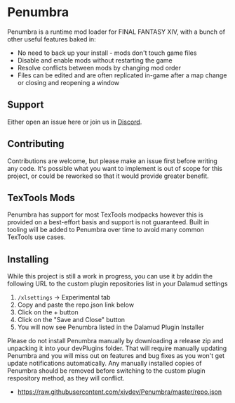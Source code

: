 # Penumbra

Penumbra is a runtime mod loader for FINAL FANTASY XIV, with a bunch of other useful features baked in:

* No need to back up your install - mods don't touch game files
* Disable and enable mods without restarting the game
* Resolve conflicts between mods by changing mod order
* Files can be edited and are often replicated in-game after a map change or closing and reopening a window

## Support
Either open an issue here or join us in [Discord](https://discord.gg/kVva7DHV4r).

## Contributing
Contributions are welcome, but please make an issue first before writing any code. It's possible what you want to implement is out of scope for this project, or could be reworked so that it would provide greater benefit.

## TexTools Mods
Penumbra has support for most TexTools modpacks however this is provided on a best-effort basis and support is not guaranteed. Built in tooling will be added to Penumbra over time to avoid many common TexTools use cases.

## Installing 
While this project is still a work in progress, you can use it by addin the following URL to the custom plugin repositories list in your Dalamud settings
1. `/xlsettings` -> Experimental tab
2. Copy and paste the repo.json link below
3. Click on the + button
4. Click on the "Save and Close" button
5. You will now see Penumbra listed in the Dalamud Plugin Installer

Please do not install Penumbra manually by downloading a release zip and unpacking it into your devPlugins folder. That will require manually updating Penumbra and you will miss out on features and bug fixes as you won't get update notifications automatically. Any manually installed copies of Penumbra should be removed before switching to the custom plugin respository method, as they will conflict.
- https://raw.githubusercontent.com/xivdev/Penumbra/master/repo.json
